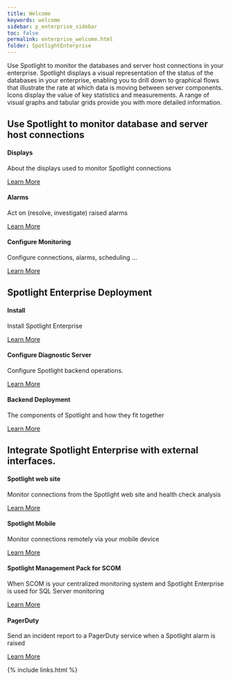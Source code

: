 ```yaml
---
title: Welcome
keywords: welcome
sidebar: p_enterprise_sidebar
toc: false
permalink: enterprise_welcome.html
folder: SpotlightEnterprise
---
```




Use Spotlight to monitor the databases and server host connections in your enterprise. Spotlight displays a visual representation of the status of the databases in your enterprise, enabling you to drill down to graphical flows that illustrate the rate at which data is moving between server components. Icons display the value of key statistics and measurements. A range of visual graphs and tabular grids provide you with more detailed information.


<div class="row">
        <h2 class="page-header">Use Spotlight to monitor database and server host connections</h2>
        <div class="col-md-3 col-sm-6">
            <div class="panel panel-default text-center">
                <div class="panel-body">
                    <h4>Displays</h4>
                    <p>About the displays used to monitor Spotlight connections</p>
                    <a href="enterprise_display_heatmap.html" class="btn btn-primary">Learn More</a>
                </div>
            </div>
        </div>
        <div class="col-md-3 col-sm-6">
            <div class="panel panel-default text-center">
                <div class="panel-body">
                    <h4>Alarms</h4>
                    <p>Act on (resolve, investigate) raised alarms</p>
                    <a href="enterprise_alarm_diagnose.html" class="btn btn-primary">Learn More</a>
                </div>
            </div>
        </div>
        <div class="col-md-3 col-sm-6">
            <div class="panel panel-default text-center">
                <div class="panel-body">
                    <h4>Configure Monitoring</h4>
                    <p>Configure connections, alarms, scheduling ...</p>
                    <a href="enterprise_cfgmonitor_monitoring.html" class="btn btn-primary">Learn More</a>
                </div>
            </div>
        </div>
    </div>


<div class="row">
        <h2 class="page-header">Spotlight Enterprise Deployment</h2>
        <div class="col-md-3 col-sm-6">
            <div class="panel panel-default text-center">
                <div class="panel-body">
                    <h4>Install</h4>
                    <p>Install Spotlight Enterprise</p>
                    <a href="enterprise_install.html" class="btn btn-primary">Learn More</a>
                </div>
            </div>
        </div>
        <div class="col-md-3 col-sm-6">
            <div class="panel panel-default text-center">
                <div class="panel-body">
                    <h4>Configure Diagnostic Server</h4>
                    <p>Configure Spotlight backend operations.</p>
                     <a href="enterprise_cfgds_select.html" class="btn btn-primary">Learn More</a>
               </div>
            </div>
        </div>
        <div class="col-md-3 col-sm-6">
            <div class="panel panel-default text-center">
                <div class="panel-body">
                    <h4>Backend Deployment</h4>
                    <p>The components of Spotlight and how they fit together</p>
                    <a href="enterprise_backend.html" class="btn btn-primary">Learn More</a>
                </div>
            </div>
        </div>
    </div>

<div class="row">
            <h2 class="page-header">Integrate Spotlight Enterprise with external interfaces.</h2>
            <div class="col-md-3 col-sm-6">
                <div class="panel panel-default text-center">
                    <div class="panel-body">
                        <h4>Spotlight web site</h4>
                        <p>Monitor connections from the Spotlight web site and health check analysis</p>
                        <a href="enterprise_interface_website.html" class="btn btn-primary">Learn More</a>
                    </div>
                </div>
            </div>
            <div class="col-md-3 col-sm-6">
                <div class="panel panel-default text-center">
                    <div class="panel-body">
                        <h4>Spotlight Mobile</h4>
                        <p>Monitor connections remotely via your mobile device</p>
                        <a href="enterprise_interface_mobile.html" class="btn btn-primary">Learn More</a>
                    </div>
                </div>
            </div>
            <div class="col-md-3 col-sm-6">
                <div class="panel panel-default text-center">
                    <div class="panel-body">
                        <h4>Spotlight Management Pack for SCOM</h4>
                        <p>When SCOM is your centralized monitoring system and Spotlight Enterprise is used for SQL Server monitoring</p>
                        <a href="enterprise_interface_scom.html" class="btn btn-primary">Learn More</a>
                    </div>
                </div>
            </div>
            <div class="col-md-3 col-sm-6">
                <div class="panel panel-default text-center">
                    <div class="panel-body">
                        <h4>PagerDuty</h4>
                        <p>Send an incident report to a PagerDuty service when a Spotlight alarm is raised</p>
                         <a href="enterprise_interface_pagerduty.html" class="btn btn-primary">Learn More</a>
                   </div>
                </div>
            </div>
        </div>


{% include links.html %}
